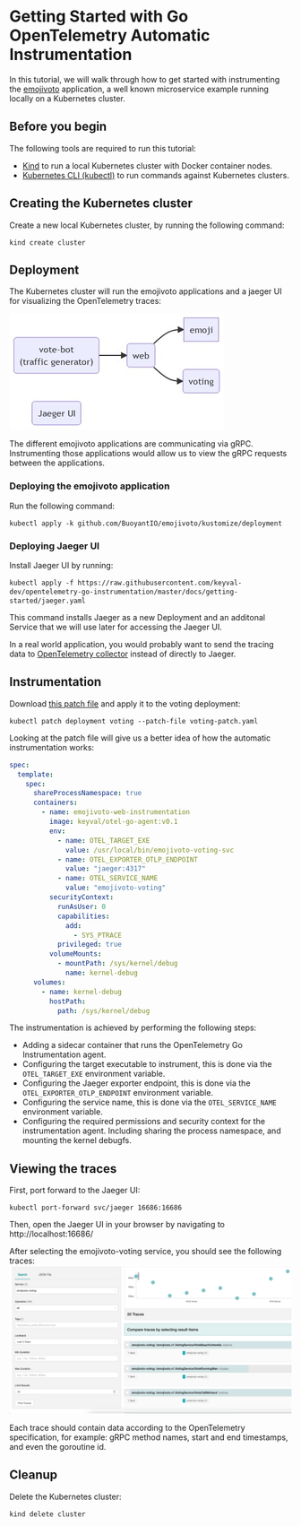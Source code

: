 # Getting Started with Go OpenTelemetry Automatic Instrumentation

In this tutorial, we will walk through how to get started with instrumenting the [emojivoto](https://github.com/BuoyantIO/emojivoto) application, a well known microservice example running locally on a Kubernetes cluster.

## Before you begin

The following tools are required to run this tutorial:

- [Kind](https://kind.sigs.k8s.io/) to run a local Kubernetes cluster with Docker container nodes.
- [Kubernetes CLI (kubectl)](https://kubernetes.io/docs/tasks/tools/install-kubectl/) to run commands against Kubernetes clusters.

## Creating the Kubernetes cluster

Create a new local Kubernetes cluster, by running the following command:

```shell
kind create cluster
```

## Deployment

The Kubernetes cluster will run the emojivoto applications and a jaeger UI for visualizing the OpenTelemetry traces:

![Deployed Applications](deployed_apps.jpg)

The different emojivoto applications are communicating via gRPC. Instrumenting those applications would allow us to view the gRPC requests between the applications.

### Deploying the emojivoto application

Run the following command:

```shell
kubectl apply -k github.com/BuoyantIO/emojivoto/kustomize/deployment
```

### Deploying Jaeger UI

Install Jaeger UI by running:

```shell
kubectl apply -f https://raw.githubusercontent.com/keyval-dev/opentelemetry-go-instrumentation/master/docs/getting-started/jaeger.yaml
```

This command installs Jaeger as a new Deployment and an additonal Service that we will use later for accessing the Jaeger UI.

In a real world application, you would probably want to send the tracing data to [OpenTelemetry collector](https://github.com/open-telemetry/opentelemetry-collector) instead of directly to Jaeger.

## Instrumentation

Download [this patch file](https://raw.githubusercontent.com/keyval-dev/opentelemetry-go-instrumentation/master/docs/getting-started/voting-patch.yaml) and apply it to the voting deployment:

```shell
kubectl patch deployment voting --patch-file voting-patch.yaml
```

Looking at the patch file will give us a better idea of how the automatic instrumentation works:

```yaml
spec:
  template:
    spec:
      shareProcessNamespace: true
      containers:
        - name: emojivoto-web-instrumentation
          image: keyval/otel-go-agent:v0.1
          env:
            - name: OTEL_TARGET_EXE
              value: /usr/local/bin/emojivoto-voting-svc
            - name: OTEL_EXPORTER_OTLP_ENDPOINT
              value: "jaeger:4317"
            - name: OTEL_SERVICE_NAME
              value: "emojivoto-voting"
          securityContext:
            runAsUser: 0
            capabilities:
              add:
                - SYS_PTRACE
            privileged: true
          volumeMounts:
            - mountPath: /sys/kernel/debug
              name: kernel-debug
      volumes:
        - name: kernel-debug
          hostPath:
            path: /sys/kernel/debug
```

The instrumentation is achieved by performing the following steps:

- Adding a sidecar container that runs the OpenTelemetry Go Instrumentation agent.
- Configuring the target executable to instrument, this is done via the `OTEL_TARGET_EXE` environment variable.
- Configuring the Jaeger exporter endpoint, this is done via the `OTEL_EXPORTER_OTLP_ENDPOINT` environment variable.
- Configuring the service name, this is done via the `OTEL_SERVICE_NAME` environment variable.
- Configuring the required permissions and security context for the instrumentation agent. Including sharing the process namespace, and mounting the kernel debugfs.

## Viewing the traces

First, port forward to the Jaeger UI:

```shell
kubectl port-forward svc/jaeger 16686:16686
```

Then, open the Jaeger UI in your browser by navigating to http://localhost:16686/

After selecting the emojivoto-voting service, you should see the following traces:
![Traces](jaeger_traces.png)

Each trace should contain data according to the OpenTelemetry specification, for example: gRPC method names, start and end timestamps, and even the goroutine id.

## Cleanup

Delete the Kubernetes cluster:

```shell
kind delete cluster
```
